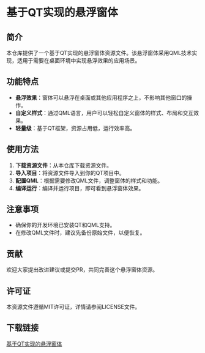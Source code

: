 # 基于QT实现的悬浮窗体

## 简介

本仓库提供了一个基于QT实现的悬浮窗体资源文件。该悬浮窗体采用QML技术实现，适用于需要在桌面环境中实现悬浮效果的应用场景。

## 功能特点

- **悬浮效果**：窗体可以悬浮在桌面或其他应用程序之上，不影响其他窗口的操作。
- **自定义样式**：通过QML语言，用户可以轻松自定义窗体的样式、布局和交互效果。
- **轻量级**：基于QT框架，资源占用低，运行效率高。

## 使用方法

1. **下载资源文件**：从本仓库下载资源文件。
2. **导入项目**：将资源文件导入到你的QT项目中。
3. **配置QML**：根据需要修改QML文件，调整窗体的样式和功能。
4. **编译运行**：编译并运行项目，即可看到悬浮窗体效果。

## 注意事项

- 确保你的开发环境已安装QT和QML支持。
- 在修改QML文件时，建议先备份原始文件，以便恢复。

## 贡献

欢迎大家提出改进建议或提交PR，共同完善这个悬浮窗体资源。

## 许可证

本资源文件遵循MIT许可证，详情请参阅LICENSE文件。

## 下载链接

[基于QT实现的悬浮窗体](https://pan.quark.cn/s/62b360b9062e)